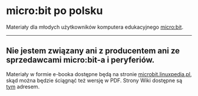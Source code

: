 # micro:bit po polsku
Materiały dla młodych użytkowników komputera edukacyjnego [micro:bit](https://microbit.org/).

----
**Nie jestem związany ani z producentem ani ze sprzedawcami micro:bit-a i peryferiów.**
----

Materiały w formie e-booka dostępne będą na stronie [microbit.linuxpedia.pl](https://microbit.linuxpedia.pl),
skąd można będzie ściągnąć też wersję w PDF.
Strony Wiki dostępne są [tym](https://github.com/p-kraszewski/microbit-po-polsku/wiki) adresem.

